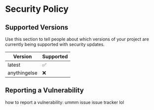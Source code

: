 # Security Policy

## Supported Versions

Use this section to tell people about which versions of your project are
currently being supported with security updates.

| Version | Supported          |
| ------- | ------------------ |
| latest   | :white_check_mark: |
| anythingelse| :x:             |


## Reporting a Vulnerability

how to report a vulnerability: ummm issue issue tracker lol

